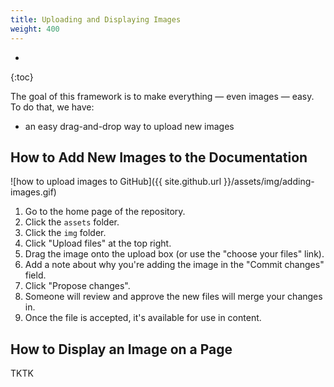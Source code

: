 ```yaml
---
title: Uploading and Displaying Images
weight: 400
---
```


- 
{:toc}

The goal of this framework is to make everything — even images — easy. To do that, we have:

-  an easy drag-and-drop way to upload new images

## How to Add New Images to the Documentation

![how to upload images to GitHub]({{ site.github.url }}/assets/img/adding-images.gif)

1. Go to the home page of the repository.
2. Click the `assets` folder.
3. Click the `img` folder.
4. Click "Upload files" at the top right.
5. Drag the image onto the upload box (or use the "choose your files" link).
6. Add a note about why you're adding the image in the "Commit changes" field.
7. Click "Propose changes".
8. Someone will review and approve the new files will merge your changes in.
9. Once the file is accepted, it's available for use in content.

## How to Display an Image on a Page

TKTK
